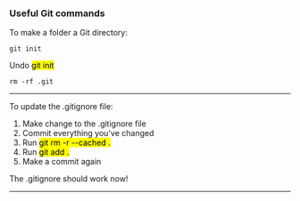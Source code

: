 ### Useful Git commands

To make a folder a Git directory:

```
git init
```

Undo <mark >git init</mark>

```
rm -rf .git
```

---
To update the .gitignore file:

1. Make change to the .gitignore file
2. Commit everything you've changed
3. Run <mark >git rm -r --cached .</mark>
4. Run <mark >git add .</mark>
5. Make a commit again

The .gitignore should work now!

---
